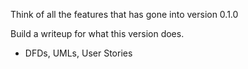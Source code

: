 Think of all the features that has gone into version 0.1.0

Build a writeup for what this version does.
 * DFDs, UMLs, User Stories




